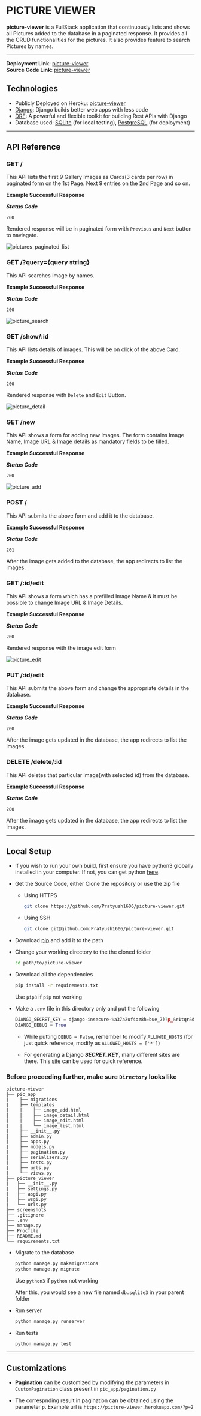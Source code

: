 # PICTURE VIEWER

**picture-viewer** is a FullStack application that continuously lists and shows all Pictures added to the database in a paginated response. It provides all the CRUD functionalities for the pictures. It also provides feature to search Pictures by names.

---

**Deployment Link**: [picture-viewer](https://picture-viewer.herokuapp.com/)  
**Source Code Link**: [picture-viewer](https://github.com/Pratyush1606/picture-viewer)

## **Technologies**

* Publicly Deployed on Heroku: [picture-viewer](https://picture-viewer.herokuapp.com/)
* [Django](https://www.djangoproject.com/): Django builds better web apps with less code
* [DRF](www.django-rest-framework.org/): A powerful and flexible toolkit for building Rest APIs with Django
* Database used: [SQLite](https://www.sqlite.org/index.html) (for local testing), [PostgreSQL](https://www.psycopg.org/) (for deployment)

---

## **API Reference**

### **GET** /

This API lists the first 9 Gallery Images as Cards(3 cards per row) in paginated form on the 1st Page. Next 9 entries on the 2nd Page and so on.

**Example Successful Response**

***Status Code***

`200`

Rendered response will be in paginated form with `Previous` and `Next` button to naviagate.

![pictures_paginated_list](https://drive.google.com/uc?export=view&id=18zzOEizc-a2vgsQ-WSjEM7qfaUro5G6V)

### **GET** /?query={query string}

This API searches Image by names.

**Example Successful Response**

***Status Code***

`200`

![picture_search](https://drive.google.com/uc?export=view&id=1S80_-RBx4FblcOxEG7IbzF8HwDhBdROK)

### **GET** /show/:id

This API lists details of images. This will be on click of the above Card.

**Example Successful Response**

***Status Code***

`200`

Rendered response with `Delete` and `Edit` Button.

![picture_detail](https://drive.google.com/uc?export=view&id=1a5bSl8YXs9JnW5gj1oDP57aNVu_MuzAz)

### **GET** /new

This API shows a form for adding new images. The form contains Image Name, Image URL & Image details as mandatory fields to be filled.

**Example Successful Response**

***Status Code***

`200`

![picture_add](https://drive.google.com/uc?export=view&id=12IKAC0qVCfJWiCx7ZDBTDhIPC23M25FS)

### **POST** /

This API submits the above form and add it to the database.

**Example Successful Response**

***Status Code***

`201`

After the image gets added to the database, the app redirects to list the images.

### **GET** /:id/edit

This API shows a form which has a prefilled Image Name & it must be possible to change Image URL & Image Details.

**Example Successful Response**

***Status Code***

`200`

Rendered response with the image edit form

![picture_edit](https://drive.google.com/uc?export=view&id=1o1r0zXVhIAW2VNmcDkwRBefzDMN5nSOk)

### **PUT** /:id/edit

This API submits the above form and change the appropriate details in the database.

**Example Successful Response**

***Status Code***

`200`

After the image gets updated in the database, the app redirects to list the images.

### **DELETE** /delete/:id

This API deletes that particular image(with selected id) from the database.

**Example Successful Response**

***Status Code***

`200`

After the image gets updated in the database, the app redirects to list the images.

---

## **Local Setup**

* If you wish to run your own build, first ensure you have python3 globally installed in your computer. If not, you can get python [here](https://www.python.org/downloads/).

* Get the Source Code, either Clone the repository or use the zip file

  * Using HTTPS

    ```sh
    git clone https://github.com/Pratyush1606/picture-viewer.git
    ```
  
  * Using SSH

    ```sh
    git clone git@github.com:Pratyush1606/picture-viewer.git
    ```

* Download [pip](https://pip.pypa.io/en/stable/installing/) and add it to the path

* Change your working directory to the the cloned folder

    ```bash
    cd path/to/picture-viewer
    ```

* Download all the dependencies

    ```bash
    pip install -r requirements.txt
    ```

    Use `pip3` if `pip` not working

* Make a `.env` file in this directory only and put the following

    ```python
    DJANGO_SECRET_KEY = django-insecure-%a37a2uf4oz8h=bue_7)7p_&r1tqr&dlh7+-3r+*h)+y)@p9!u
    DJANGO_DEBUG = True
    ```

  * While putting `DEBUG = False`, remember to modify `ALLOWED_HOSTS` (for just quick reference, modify as `ALLOWED_HOSTS = ['*']`)

  * For generating a Django ***SECRET_KEY***, many different sites are there. This [site](https://miniwebtool.com/django-secret-key-generator/) can be used for quick reference.

### Before proceeding further, make sure ```Directory``` looks like

```
picture-viewer
├── pic_app
|    ├── migrations
|    ├── templates
|    |    ├── image_add.html
|    |    ├── image_detail.html
|    |    ├── image_edit.html
|    |    └── image_list.html
|    ├── __init__.py
|    ├── admin.py
|    ├── apps.py
|    ├── models.py
|    ├── pagination.py
|    ├── serializers.py
|    ├── tests.py
|    ├── urls.py
|    └── views.py
├── picture_viewer
|   ├── __init__.py
|   ├── settings.py
|   ├── asgi.py
|   ├── wsgi.py
|   └── urls.py
├── screenshots
├── .gitignore
├── .env
├── manage.py
├── Procfile
├── README.md
└── requirements.txt
```

* Migrate to the database

    ```bash
    python manage.py makemigrations
    python manage.py migrate
    ```

    Use `python3` if `python` not working

    After this, you would see a new file named `db.sqlite3` in your parent folder

* Run server

    ```sh
    python manage.py runserver
    ```

* Run tests

  ```sh
  python manage.py test
  ```

---

## **Customizations**

* **Pagination** can be customized by modifying the parameters in `CustomPagination` class present in `pic_app/pagination.py`

* The correspnding result in pagination can be obtained using the parameter `p`.
Example url is `https://picture-viewer.herokuapp.com/?p=2`

